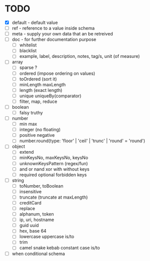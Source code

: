 # TODO

- [X] default - default value
- [ ] ref - reference to a value inside schema
- [ ] meta - supply your own data that an be retreived
- [ ] doc - for further documentation purpose
  - [ ] whitelist
  - [ ] blacklist
  - [ ] example, label, description, notes, tag/s, unit (of measure)
- [ ] array
  - [ ] sparse ?
  - [ ] ordered (impose ordering on values)
  - [ ] toOrdered (sort it)
  - [ ] minLength maxLength
  - [ ] length (exact length)
  - [ ] unique uniqueBy(comparator)
  - [ ] filter, map, reduce
- [ ] boolean
  - [ ] falsy truthy
- [ ] number
  - [ ] min max
  - [ ] integer (no floating)
  - [ ] positive negative
  - [ ] number.round(type: 'floor' | 'ceil' | 'trunc' | 'round' = 'round')
- [ ] object
  - [ ] extend
  - [ ] minKeysNo, maxKeysNo, keysNo
  - [ ] unknownKeysPattern (regex/fun)
  - [ ] and or nand xor with without keys
  - [ ] required optional forbidden keys
- [ ] string
  - [ ] toNumber, toBoolean
  - [ ] insensitive
  - [ ] truncate (truncate at maxLength)
  - [ ] creditCard
  - [ ] replace
  - [ ] alphanum, token
  - [ ] ip, uri, hostname
  - [ ] guid uuid
  - [ ] hex, base 64
  - [ ] lowercase uppercase is/to
  - [ ] trim
  - [ ] camel snake kebab constant case is/to
- [ ] when conditional schema 
